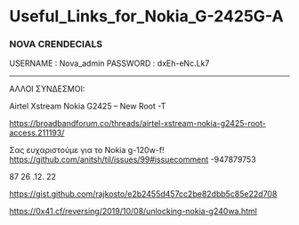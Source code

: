 # Useful_Links_for_Nokia_G-2425G-A

### NOVA CRENDECIALS
USERNAME : Nova_admin
PASSWORD : dxEh-eNc.Lk7

-------------------------------------------------



ΑΛΛΟΙ ΣΥΝΔΕΣΜΟΙ:
    
    
Airtel Xstream Nokia G2425 – New Root -T    

https://broadbandforum.co/threads/airtel-xstream-nokia-g2425-root-access.211193/   

Σας ευχαριστούμε για το Nokia g-120w-f!   
https://github.com/anitsh/til/issues/99#issuecomment -947879753                    


87 
26 .12. 22

https://gist.github.com/rajkosto/e2b2455d457cc2be82dbb5c85e22d708


https://0x41.cf/reversing/2019/10/08/unlocking-nokia-g240wa.html




